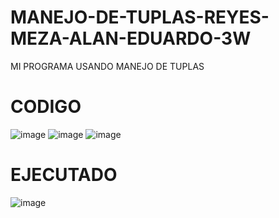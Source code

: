 # MANEJO-DE-TUPLAS-REYES-MEZA-ALAN-EDUARDO-3W
MI PROGRAMA USANDO MANEJO DE TUPLAS 

# CODIGO
![image](https://github.com/user-attachments/assets/1f1f6777-199b-4d7a-b852-91b4075fc284)
![image](https://github.com/user-attachments/assets/011aaabc-bc08-4078-be43-4ff7ebe245da)
![image](https://github.com/user-attachments/assets/475b49a2-a8e4-497c-85aa-eafea2b8e0da)

# EJECUTADO
![image](https://github.com/user-attachments/assets/59623114-6e97-4544-9005-2f2c60e1e0cb)



